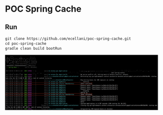 # POC Spring Cache

## Run

```
git clone https://github.com/ecellani/poc-spring-cache.git
cd poc-spring-cache
gradle clean build bootRun
```

![alt text](https://github.com/ecellani/poc-spring-cache/blob/master/exec.png)
